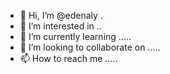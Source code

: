 - 👋 Hi, I’m @edenaly .
- 👀 I’m interested in ..
- 🌱 I’m currently learning .....
- 💞️ I’m looking to collaborate on .....
- 📫 How to reach me .....

<!---
edenaly/edenaly is a ✨ special ✨ repository because its `README.md` (this file) appears on your GitHub profile.
You can click the Preview link to take a look at your changes.
--->
